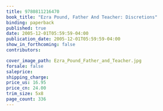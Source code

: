 ```yaml
---
title: 9780811216470
book_title: "Ezra Pound, Father And Teacher: Discretions"
binding: paperback
published: true
date: 2005-12-01T05:59:59-04:00
publication_date: 2005-12-01T05:59:59-04:00
show_in_forthcoming: false
contributors:

cover_image_path: Ezra_Pound_Father_and_Teacher.jpg
forsale: false
saleprice:
shipping_charge:
price_us: 16.95
price_cn: 24.00
trim_size: 5x8
page_count: 336
---
```


